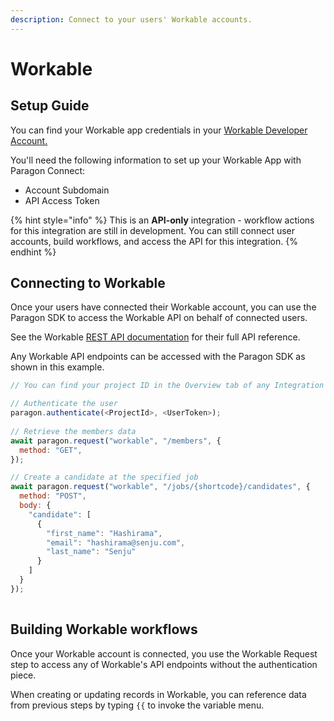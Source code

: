 ```yaml
---
description: Connect to your users' Workable accounts.
---
```


# Workable

## Setup Guide

You can find your Workable app credentials in your [Workable Developer Account.](https://workable.readme.io/reference/generate-an-access-token)

You'll need the following information to set up your Workable App with Paragon Connect:

* Account Subdomain
* API Access Token

{% hint style="info" %}
This is an **API-only** integration - workflow actions for this integration are still in development. You can still connect user accounts, build workflows, and access the API for this integration.
{% endhint %}

## Connecting to Workable

Once your users have connected their Workable account, you can use the Paragon SDK to access the Workable API on behalf of connected users.

See the Workable [REST API documentation](https://workable.readme.io/reference/generate-an-access-token) for their full API reference.

Any Workable API endpoints can be accessed with the Paragon SDK as shown in this example.

```javascript
// You can find your project ID in the Overview tab of any Integration

// Authenticate the user
paragon.authenticate(<ProjectId>, <UserToken>);
            
// Retrieve the members data
await paragon.request("workable", "/members", {
  method: "GET",
});

// Create a candidate at the specified job
await paragon.request("workable", "/jobs/{shortcode}/candidates", {
  method: "POST",
  body: {
    "candidate": [
      {
        "first_name": "Hashirama",
        "email": "hashirama@senju.com",
        "last_name": "Senju"
      }
    ]
  }
});
  
```

## Building Workable workflows

Once your Workable account is connected, you use the Workable Request step to access any of Workable's API endpoints without the authentication piece.

When creating or updating records in Workable, you can reference data from previous steps by typing `{{` to invoke the variable menu.
